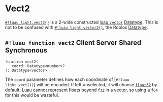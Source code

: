# Vect2

[`#!luau light.vect2()`](./vect2.md) is a 2-wide constructed
<a href="https://luau.org/typecheck#builtin-types" target="_blank">luau `vector`</a>
[Datatype](../index.md). This is not to be confused with [`#!luau light.vector2()`](./vector2.md), the Roblox
[Datatype](../index.md).

## `#!luau function vect2` <span class="md-tag md-tag-icon md-tag--client">Client</span> <span class="md-tag md-tag-icon md-tag--server">Server</span> <span class="md-tag md-tag-icon md-tag--shared">Shared</span> <span class="md-tag md-tag-icon md-tag--sync">Synchronous</span>

```luau
function vect2(
   coord: Datatype<number>?
): Datatype<vector>
```

The `coord` parameter defines how each coordinate of [`#!luau light.vect2()`] will be encoded. If left unselected, it
will choose [`float32`](../numbers/floats.md) by default. Luau cannot represent floats beyond
[`f32`](../numbers/floats.md) in a vector, so using a [`f64`](../numbers/floats.md) for this would be wasteful.
